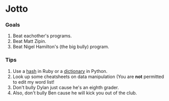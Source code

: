 # Jotto
### Goals
1. Beat eachother's programs.
2. Beat Matt Zipin.
3. Beat Nigel Hamilton's (the big bully) program.
### Tips
1. Use a [hash](https://ruby-doc.org/core-2.4.2/Hash.html) in Ruby or a [dictionary](https://www.tutorialspoint.com/python/python_dictionary.htm) in Python.
2. Look up some cheatsheets on data manipulation (You are **not** permitted to edit my word list!
3. Don't bully Dylan just cause he's an eighth grader.
4. Also, don't bully Ben cause he will kick you out of the club.
